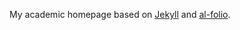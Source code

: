 My academic homepage based on [Jekyll](https://jekyllrb.com/) and [al-folio](https://github.com/alshedivat/al-folio).
